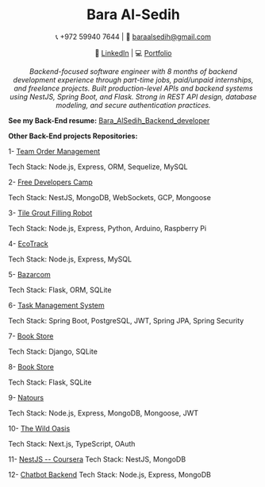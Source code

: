 <div align="center">

# **Bara Al-Sedih**

📞 +972 59940 7644 | 📧 [baraalsedih@gmail.com](mailto:baraalsedih@gmail.com)

💼 [LinkedIn](https://www.linkedin.com/in/bara-alsedih/) | 💻 [Portfolio](https://baraalsedih.netlify.app/)

*Backend-focused software engineer with 8 months of backend development experience through part-time
jobs, paid/unpaid internships, and freelance projects. Built production-level APIs and backend systems using
NestJS, Spring Boot, and Flask. Strong in REST API design, database modeling, and secure authentication
practices.*

</div>

**See my Back-End resume:** [Bara_AlSedih_Backend_developer](Resume.md)

**Other Back-End projects Repositories:** 

1- [Team Order Management](https://github.com/baraalsedih/Team-Order-Management)

Tech Stack:  Node.js, Express, ORM, Sequelize, MySQL 

2- [Free Developers Camp](https://github.com/FreeDevelopersCamp/learning-platform-api)

Tech Stack: NestJS, MongoDB, WebSockets, GCP, Mongoose

3- [Tile Grout Filling Robot](https://github.com/University-Experience/Tile-Grout-Filling-Robot)

Tech Stack: Node.js, Express, Python, Arduino, Raspberry Pi

4- [EcoTrack](https://github.com/University-Experience/EcoTrack)

Tech Stack: Node.js, Express, MySQL

5- [Bazarcom](https://github.com/University-Experience/Bazarcom)

Tech Stack: Flask, ORM, SQLite

6- [Task Management System](https://github.com/AhdTech-Backend-Intern/Task-Management-System)

Tech Stack: Spring Boot, PostgreSQL, JWT, Spring JPA, Spring Security

7- [Book Store](https://github.com/baraalsedih/book_store)

Tech Stack: Django, SQLite

8- [Book Store](https://github.com/GSG-Practical-Training/Bookstore_Flask)

Tech Stack: Flask, SQLite

9- [Natours](https://github.com/Udemy-Experience/Natours)

Tech Stack: Node.js, Express, MongoDB, Mongoose, JWT

10- [The Wild Oasis](https://github.com/Udemy-Experience/the-wild-oasis-website)

Tech Stack: Next.js, TypeScript, OAuth

11- [NestJS -- Coursera](https://github.com/Coursera-Learned-Courses/NestJs_with_MongoDB)
Tech Stack: NestJS, MongoDB

12- [Chatbot Backend](https://github.com/Hackathon-TeamP2-5/chatbot-api)
Tech Stack: Node.js, Express, MongoDB
